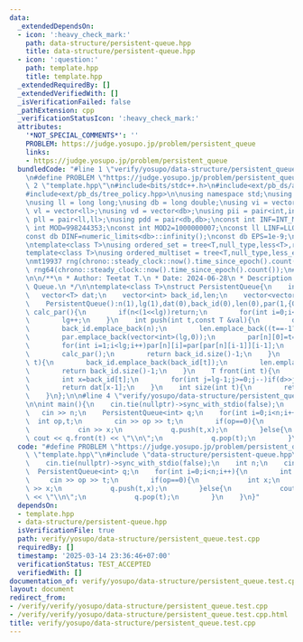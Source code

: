 ```yaml
---
data:
  _extendedDependsOn:
  - icon: ':heavy_check_mark:'
    path: data-structure/persistent-queue.hpp
    title: data-structure/persistent-queue.hpp
  - icon: ':question:'
    path: template.hpp
    title: template.hpp
  _extendedRequiredBy: []
  _extendedVerifiedWith: []
  _isVerificationFailed: false
  _pathExtension: cpp
  _verificationStatusIcon: ':heavy_check_mark:'
  attributes:
    '*NOT_SPECIAL_COMMENTS*': ''
    PROBLEM: https://judge.yosupo.jp/problem/persistent_queue
    links:
    - https://judge.yosupo.jp/problem/persistent_queue
  bundledCode: "#line 1 \"verify/yosupo/data-structure/persistent_queue.test.cpp\"\
    \n#define PROBLEM \"https://judge.yosupo.jp/problem/persistent_queue\"\n#line\
    \ 2 \"template.hpp\"\n#include<bits/stdc++.h>\n#include<ext/pb_ds/assoc_container.hpp>\n\
    #include<ext/pb_ds/tree_policy.hpp>\n\nusing namespace std;\nusing namespace __gnu_pbds;\n\
    \nusing ll = long long;\nusing db = long double;\nusing vi = vector<int>;\nusing\
    \ vl = vector<ll>;\nusing vd = vector<db>;\nusing pii = pair<int,int>;\nusing\
    \ pll = pair<ll,ll>;\nusing pdd = pair<db,db>;\nconst int INF=INT_MAX/2;\nconst\
    \ int MOD=998244353;\nconst int MOD2=1000000007;\nconst ll LINF=LLONG_MAX/2;\n\
    const db DINF=numeric_limits<db>::infinity();\nconst db EPS=1e-9;\nconst db PI=acos(db(-1));\n\
    \ntemplate<class T>\nusing ordered_set = tree<T,null_type,less<T>,rb_tree_tag,tree_order_statistics_node_update>;\n\
    template<class T>\nusing ordered_multiset = tree<T,null_type,less_equal<T>,rb_tree_tag,tree_order_statistics_node_update>;\n\
    \nmt19937 rng(chrono::steady_clock::now().time_since_epoch().count());\nmt19937_64\
    \ rng64(chrono::steady_clock::now().time_since_epoch().count());\n#line 2 \"data-structure/persistent-queue.hpp\"\
    \n\n/**\n * Author: Teetat T.\n * Date: 2024-06-28\n * Description: Persistent\
    \ Queue.\n */\n\ntemplate<class T>\nstruct PersistentQueue{\n    int n,lg;\n \
    \   vector<T> dat;\n    vector<int> back_id,len;\n    vector<vector<int>> par;\n\
    \    PersistentQueue():n(1),lg(1),dat(0),back_id(0),len(0),par(1,{0}){}\n    void\
    \ calc_par(){\n        if(n<(1<<lg))return;\n        for(int i=0;i<n;i++)par[i].emplace_back(par[par[i][lg-1]][lg-1]);\n\
    \        lg++;\n    }\n    int push(int t,const T &val){\n        dat.emplace_back(val);\n\
    \        back_id.emplace_back(n);\n        len.emplace_back((t==-1?0:len[t])+1);\n\
    \        par.emplace_back(vector<int>(lg,0));\n        par[n][0]=t==-1?0:back_id[t];\n\
    \        for(int i=1;i<lg;i++)par[n][i]=par[par[n][i-1]][i-1];\n        n++;\n\
    \        calc_par();\n        return back_id.size()-1;\n    }\n    int pop(int\
    \ t){\n        back_id.emplace_back(back_id[t]);\n        len.emplace_back(len[t]-1);\n\
    \        return back_id.size()-1;\n    }\n    T front(int t){\n        int d=size(t)-1;\n\
    \        int x=back_id[t];\n        for(int j=lg-1;j>=0;j--)if(d>>j&1)x=par[x][j];\n\
    \        return dat[x-1];\n    }\n    int size(int t){\n        return len[t];\n\
    \    }\n};\n\n#line 4 \"verify/yosupo/data-structure/persistent_queue.test.cpp\"\
    \n\nint main(){\n    cin.tie(nullptr)->sync_with_stdio(false);\n    int n;\n \
    \   cin >> n;\n    PersistentQueue<int> q;\n    for(int i=0;i<n;i++){\n      \
    \  int op,t;\n        cin >> op >> t;\n        if(op==0){\n            int x;\n\
    \            cin >> x;\n            q.push(t,x);\n        }else{\n           \
    \ cout << q.front(t) << \"\\n\";\n            q.pop(t);\n        }\n    }\n}\n"
  code: "#define PROBLEM \"https://judge.yosupo.jp/problem/persistent_queue\"\n#include\
    \ \"template.hpp\"\n#include \"data-structure/persistent-queue.hpp\"\n\nint main(){\n\
    \    cin.tie(nullptr)->sync_with_stdio(false);\n    int n;\n    cin >> n;\n  \
    \  PersistentQueue<int> q;\n    for(int i=0;i<n;i++){\n        int op,t;\n   \
    \     cin >> op >> t;\n        if(op==0){\n            int x;\n            cin\
    \ >> x;\n            q.push(t,x);\n        }else{\n            cout << q.front(t)\
    \ << \"\\n\";\n            q.pop(t);\n        }\n    }\n}"
  dependsOn:
  - template.hpp
  - data-structure/persistent-queue.hpp
  isVerificationFile: true
  path: verify/yosupo/data-structure/persistent_queue.test.cpp
  requiredBy: []
  timestamp: '2025-03-14 23:36:46+07:00'
  verificationStatus: TEST_ACCEPTED
  verifiedWith: []
documentation_of: verify/yosupo/data-structure/persistent_queue.test.cpp
layout: document
redirect_from:
- /verify/verify/yosupo/data-structure/persistent_queue.test.cpp
- /verify/verify/yosupo/data-structure/persistent_queue.test.cpp.html
title: verify/yosupo/data-structure/persistent_queue.test.cpp
---
```

